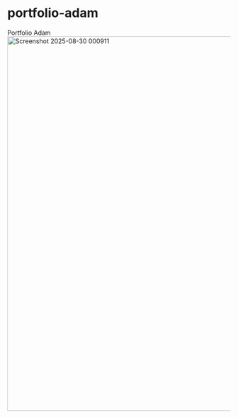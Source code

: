 # portfolio-adam
Portfolio Adam
<img width="1873" height="846" alt="Screenshot 2025-08-30 000911" src="https://github.com/user-attachments/assets/46a29b17-a9f4-4686-808e-aa226e45d85e" />
